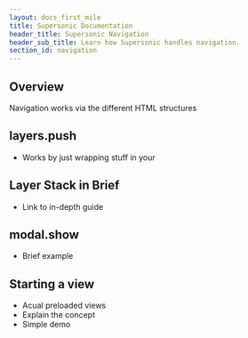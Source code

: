 ```yaml
---
layout: docs_first_mile
title: Supersonic Documentation
header_title: Supersonic Navigation
header_sub_title: Learn how Supersonic handles navigation.
section_id: navigation
---
```


## Overview

Navigation works via the different HTML structures

## layers.push

* Works by just wrapping stuff in your

## Layer Stack in Brief

* Link to in-depth guide

## modal.show

* Brief example

## Starting a view

* Acual preloaded views
* Explain the concept
* Simple demo
